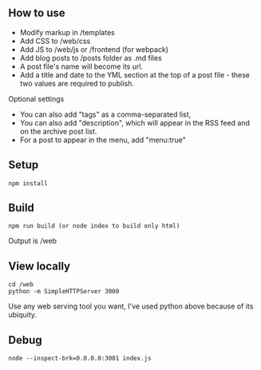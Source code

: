 
## How to use

- Modify markup in /templates
- Add CSS to /web/css
- Add JS to /web/js or /frontend (for webpack)
- Add blog posts to /posts folder as .md files
- A post file's name will become its url.
- Add a title and date to the YML section at the top of a post file - these two values are required to publish.

Optional settings

- You can also add "tags" as a comma-separated list, 
- You can also add "description", which will appear in the RSS feed and on the archive post list.
- For a post to appear in the menu, add "menu:true"

## Setup

    npm install

## Build

    npm run build (or node index to build only html)

Output is /web

## View locally

    cd /web
    python -m SimpleHTTPServer 3000

Use any web serving tool you want, I've used python above because of its ubiquity.

## Debug

    node --inspect-brk=0.0.0.0:3001 index.js
